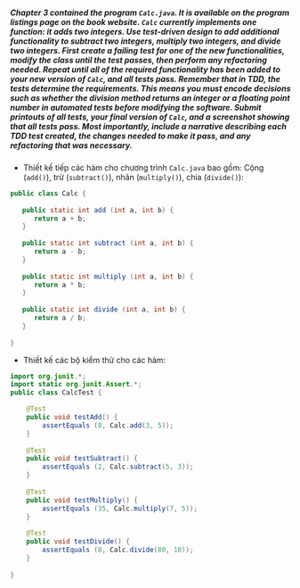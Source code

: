 ##### Chapter 3 contained the program ```Calc.java```. It is available on the program listings page on the book website. ```Calc``` currently implements one function: it adds two integers. Use test-driven design to add additional functionality to subtract two integers, multiply two integers, and divide two integers. First create a failing test for one of the new functionalities, modify the class until the test passes, then perform any refactoring needed. Repeat until all of the required functionality has been added to your new version of ```Calc```, and all tests pass. Remember that in TDD, the tests determine the requirements. This means you must encode decisions such as whether the division method returns an integer or a floating point number in automated tests before modifying the software. Submit printouts of all tests, your final version of ```Calc```, and a screenshot showing that all tests pass. Most importantly, include a narrative describing each TDD test created, the changes needed to make it pass, and any refactoring that was necessary.

- Thiết kế tiếp các hàm cho chương trình ```Calc.java``` bao gồm: Cộng (```add()```), trừ (```subtract()```), nhân (```multiply()```), chia (```divide()```):
```java
public class Calc {
   
   public static int add (int a, int b) {
      return a + b;
   }
   
   public static int subtract (int a, int b) {
      return a - b;
   }
   
   public static int multiply (int a, int b) {
      return a * b;
   }
   
   public static int divide (int a, int b) {
      return a / b;
   }
   
}
```

- Thiết kế các bộ kiểm thử cho các hàm:
```java
import org.junit.*;
import static org.junit.Assert.*;
public class CalcTest {

	@Test
  	public void testAdd() {
		assertEquals (8, Calc.add(3, 5));
	}
  
	@Test 
 	public void testSubtract() {
		assertEquals (2, Calc.subtract(5, 3));
	}
  
	@Test 
	public void testMultiply() {
		assertEquals (35, Calc.multiply(7, 5));
	}
  
	@Test 
	public void testDivide() {
		assertEquals (8, Calc.divide(80, 10));
	}
  
}
```

